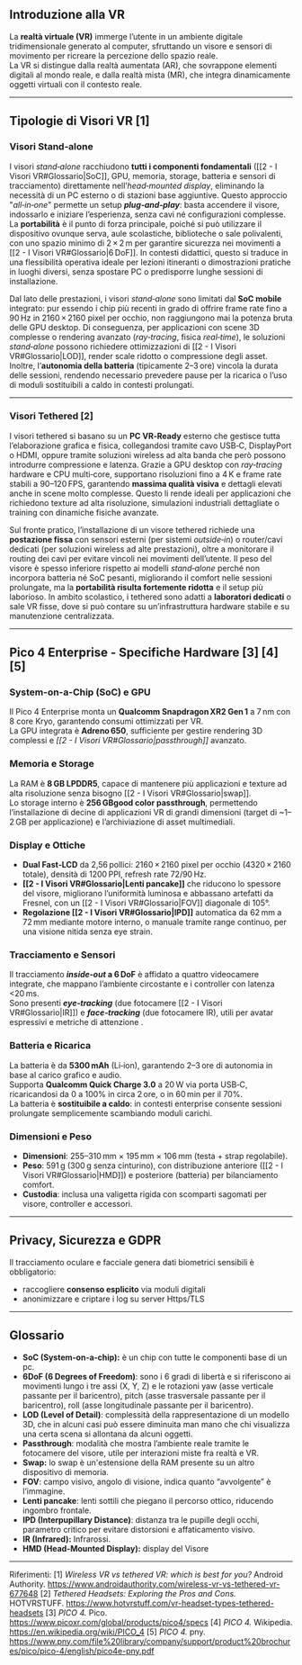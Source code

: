 ## Introduzione alla VR

La **realtà virtuale (VR)** immerge l’utente in un ambiente digitale tridimensionale generato al computer, sfruttando un visore e sensori di movimento per ricreare la percezione dello spazio reale.  
La VR si distingue dalla realtà aumentata (AR), che sovrappone elementi digitali al mondo reale, e dalla realtà mista (MR), che integra dinamicamente oggetti virtuali con il contesto reale.  

---
## Tipologie di Visori VR [1]
### Visori Stand‑alone
I visori *stand‑alone* racchiudono **tutti i componenti fondamentali** ([[2 - I Visori VR#Glossario|SoC]], GPU, memoria, storage, batteria e sensori di tracciamento) direttamente nell’*head‑mounted display*, eliminando la necessità di un PC esterno o di stazioni base aggiuntive. Questo approccio "*all‑in‑one*" permette un setup ***plug‑and‑play***: basta accendere il visore, indossarlo e iniziare l’esperienza, senza cavi né configurazioni complesse. La **portabilità** è il punto di forza principale, poiché si può utilizzare il dispositivo ovunque serva, aule scolastiche, biblioteche o sale polivalenti, con uno spazio minimo di 2 × 2 m per garantire sicurezza nei movimenti a [[2 - I Visori VR#Glossario|6 DoF]]. In contesti didattici, questo si traduce in una flessibilità operativa ideale per lezioni itineranti o dimostrazioni pratiche in luoghi diversi, senza spostare PC o predisporre lunghe sessioni di installazione.

Dal lato delle prestazioni, i visori *stand‑alone* sono limitati dal **SoC mobile** integrato: pur essendo i chip più recenti in grado di offrire frame rate fino a 90 Hz in 2160 × 2160 pixel per occhio, non raggiungono mai la potenza bruta delle GPU desktop. Di conseguenza, per applicazioni con scene 3D complesse o rendering avanzato (*ray‑tracing*, fisica *real‑time*), le soluzioni *stand‑alone* possono richiedere ottimizzazioni di [[2 - I Visori VR#Glossario|LOD]], render scale ridotto o compressione degli asset. Inoltre, l’**autonomia della batteria** (tipicamente 2–3 ore) vincola la durata delle sessioni, rendendo necessario prevedere pause per la ricarica o l’uso di moduli sostituibili a caldo in contesti prolungati.

---
### Visori Tethered [2]
I visori tethered si basano su un **PC VR‑Ready** esterno che gestisce tutta l’elaborazione grafica e fisica, collegandosi tramite cavo USB‑C, DisplayPort o HDMI, oppure tramite soluzioni wireless ad alta banda che però possono introdurre compressione e latenza. Grazie a GPU desktop con *ray‑tracing* hardware e CPU multi‑core, supportano risoluzioni fino a 4 K e frame rate stabili a 90–120 FPS, garantendo **massima qualità visiva** e dettagli elevati anche in scene molto complesse. Questo li rende ideali per applicazioni che richiedono texture ad alta risoluzione, simulazioni industriali dettagliate o training con dinamiche fisiche avanzate.

Sul fronte pratico, l’installazione di un visore tethered richiede una **postazione fissa** con sensori esterni (per sistemi *outside‑in*) o router/cavi dedicati (per soluzioni wireless ad alte prestazioni), oltre a monitorare il routing dei cavi per evitare vincoli nei movimenti dell’utente. Il peso del visore è spesso inferiore rispetto ai modelli *stand‑alone* perché non incorpora batteria né SoC pesanti, migliorando il comfort nelle sessioni prolungate, ma la **portabilità risulta fortemente ridotta** e il setup più laborioso. In ambito scolastico, i tethered sono adatti a **laboratori dedicati** o sale VR fisse, dove si può contare su un’infrastruttura hardware stabile e su manutenzione centralizzata.

---
## Pico 4 Enterprise - Specifiche Hardware [3]  [4]  [5]
### System-on-a-Chip (SoC) e GPU
Il Pico 4 Enterprise monta un **Qualcomm Snapdragon XR2 Gen 1** a 7 nm con 8 core Kryo, garantendo consumi ottimizzati per VR.  
La GPU integrata è **Adreno 650**, sufficiente per gestire rendering 3D complessi e *[[2 - I Visori VR#Glossario|passthrough]]* avanzato.
### Memoria e Storage
La RAM è **8 GB LPDDR5**, capace di mantenere più applicazioni e texture ad alta risoluzione senza bisogno [[2 - I Visori VR#Glossario|swap]].  
Lo storage interno è **256 GBgood color passthrough**, permettendo l’installazione di decine di applicazioni VR di grandi dimensioni (target di ~1–2 GB per applicazione) e l’archiviazione di asset multimediali.
### Display e Ottiche
- **Dual Fast‑LCD** da 2,56 pollici: 2160 × 2160 pixel per occhio (4320 × 2160 totale), densità di 1200 PPI, refresh rate 72/90 Hz.
- **[[2 - I Visori VR#Glossario|Lenti pancake]]** che riducono lo spessore del visore, migliorano l’uniformità luminosa e abbassano artefatti da Fresnel, con un [[2 - I Visori VR#Glossario|FOV]] diagonale di 105°.
- **Regolazione [[2 - I Visori VR#Glossario|IPD]]** automatica da 62 mm a 72 mm mediante motore interno, o manuale tramite range continuo, per una visione nitida senza eye strain.
### Tracciamento e Sensori
Il tracciamento ***inside‑out* a 6 DoF** è affidato a quattro videocamere integrate, che mappano l’ambiente circostante e i controller con latenza <20 ms.  
Sono presenti ***eye‑tracking*** (due fotocamere [[2 - I Visori VR#Glossario|IR]]) e ***face‑tracking*** (due fotocamere IR), utili per avatar espressivi e metriche di attenzione .
### Batteria e Ricarica
La batteria è da **5300 mAh** (Li‑ion), garantendo 2–3 ore di autonomia in base al carico grafico e audio.  
Supporta **Qualcomm Quick Charge 3.0** a 20 W via porta USB‑C, ricaricandosi da 0 a 100% in circa 2 ore, o in 60 min per il 70%.  
La batteria è **sostituibile a caldo**: in contesti enterprise consente sessioni prolungate semplicemente scambiando moduli carichi.
### Dimensioni e Peso
- **Dimensioni**: 255–310 mm × 195 mm × 106 mm (testa + strap regolabile).
- **Peso**: 591 g (300 g senza cinturino), con distribuzione anteriore ([[2 - I Visori VR#Glossario|HMD]]) e posteriore (batteria) per bilanciamento comfort.
- **Custodia**: inclusa una valigetta rigida con scomparti sagomati per visore, controller e accessori.

---
## Privacy, Sicurezza e GDPR
Il tracciamento oculare e facciale genera dati biometrici sensibili è obbligatorio:
- raccogliere **consenso esplicito** via moduli digitali
- anonimizzare e criptare i log su server Https/TLS

---
## Glossario
- **SoC (System-on-a-chip):** è un chip con tutte le componenti base di un pc.
- **6DoF (6 Degrees of Freedom)**: sono i 6 gradi di libertà e si riferiscono ai movimenti lungo i tre assi (X, Y, Z) e le rotazioni yaw (asse verticale passante per il baricentro), pitch (asse trasversale passante per il baricentro), roll (asse longitudinale passante per il baricentro).
- **LOD (Level of Detail)**: complessità della rappresentazione di un modello 3D, che in alcuni casi può essere diminuita man mano che chi visualizza una certa scena si allontana da alcuni oggetti.
- **Passthrough**: modalità che mostra l’ambiente reale tramite le fotocamere del visore, utile per interazioni miste fra realtà e VR.
- **Swap:** lo swap è un'estensione della RAM presente su un altro dispositivo di memoria. 
- **FOV**: campo visivo, angolo di visione, indica quanto “avvolgente” è l’immagine.
- **Lenti pancake**: lenti sottili che piegano il percorso ottico, riducendo ingombro frontale.
- **IPD (Interpupillary Distance)**: distanza tra le pupille degli occhi, parametro critico per evitare distorsioni e affaticamento visivo.
- **IR (Infrared):** Infrarossi.
- **HMD (Head-Mounted Display):** display del Visore

---
Riferimenti:
[1] *Wireless VR vs tethered VR: which is best for you?* Android Authority. https://www.androidauthority.com/wireless-vr-vs-tethered-vr-677648
[2]  *Tethered Headsets: Exploring the Pros and Cons.* HOTVRSTUFF. https://www.hotvrstuff.com/vr-headset-types-tethered-headsets
[3] *PICO 4.* Pico. https://www.picoxr.com/global/products/pico4/specs
[4] *PICO 4.* Wikipedia. https://en.wikipedia.org/wiki/PICO_4
[5] *PICO 4.* pny. https://www.pny.com/file%20library/company/support/product%20brochures/pico/pico-4/english/pico4e-pny.pdf


